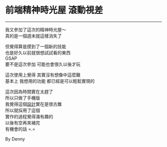 # 前端精神時光屋 滾動視差

---

我又參加了這次的精神時光屋～  
真的是一個週末就這樣消失了

但覺得算是摸到了一個新的技能  
也是好久以前就很想試試看的東西  
GSAP  
要不是這次參加 可能也會很久以後才玩

這次使用上覺得 其實沒有想像中這麼難  
基本上 我想用的功能 都已經是可以輕鬆實現的

這次因為時間實在太趕了  
所以只做了手機版  
我覺得這個[設計](https://www.figma.com/file/WI0JIDVCdIwHDFjAJQFaxK/EGs-F2E---Week1-%E6%B4%BB%E5%8B%95%E7%B6%B2%E7%AB%99%E8%A8%AD%E8%A8%88?node-id=2574%3A9769&t=5fgXHRrwhcTIow2Y-0)實在是很古錐  
所以就採用了這個  
實作的過程覺得滿有趣的  
以後有空再來補完  
有機會的話 =.=

By Denny
